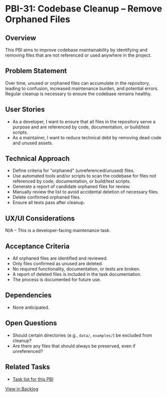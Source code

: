 # PBI-31: Codebase Cleanup – Remove Orphaned Files

## Overview
This PBI aims to improve codebase maintainability by identifying and removing files that are not referenced or used anywhere in the project.

## Problem Statement
Over time, unused or orphaned files can accumulate in the repository, leading to confusion, increased maintenance burden, and potential errors. Regular cleanup is necessary to ensure the codebase remains healthy.

## User Stories
- As a developer, I want to ensure that all files in the repository serve a purpose and are referenced by code, documentation, or build/test scripts.
- As a maintainer, I want to reduce technical debt by removing dead code and unused assets.

## Technical Approach
- Define criteria for "orphaned" (unreferenced/unused) files.
- Use automated tools and/or scripts to scan the codebase for files not referenced by code, documentation, or build/test scripts.
- Generate a report of candidate orphaned files for review.
- Manually review the list to avoid accidental deletion of necessary files.
- Delete confirmed orphaned files.
- Ensure all tests pass after cleanup.

## UX/UI Considerations
N/A – This is a developer-facing maintenance task.

## Acceptance Criteria
- All orphaned files are identified and reviewed.
- Only files confirmed as unused are deleted.
- No required functionality, documentation, or tests are broken.
- A report of deleted files is included in the task documentation.
- The process is documented for future use.

## Dependencies
- None anticipated.

## Open Questions
- Should certain directories (e.g., `data/`, `examples/`) be excluded from cleanup?
- Are there any files that should always be preserved, even if unreferenced?

## Related Tasks
- [Task list for this PBI](./tasks.md)

[View in Backlog](../backlog.md#user-content-31) 